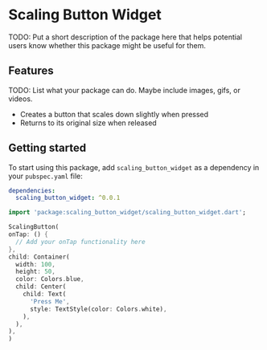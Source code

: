 <!--
This README describes the package. If you publish this package to pub.dev,
the contents of this README will appear on the landing page for your package.

For information about how to write a good README for packages, see the guide for
[writing package pages](https://dart.dev/guides/libraries/writing-package-pages).

For general information about developing packages, see the Dart guide for
[creating packages](https://dart.dev/guides/libraries/create-library-packages)
and the Flutter guide for
[developing packages and plugins](https://flutter.dev/developing-packages).
-->

# Scaling Button Widget

TODO: Put a short description of the package here that helps potential users
know whether this package might be useful for them.

## Features

TODO: List what your package can do. Maybe include images, gifs, or videos.

- Creates a button that scales down slightly when pressed
- Returns to its original size when released

## Getting started

To start using this package, add `scaling_button_widget` as a dependency in your `pubspec.yaml` file:

```yaml
dependencies:
  scaling_button_widget: ^0.0.1
```

  ```dart
import 'package:scaling_button_widget/scaling_button_widget.dart';

ScalingButton(
  onTap: () {
    // Add your onTap functionality here
  },
  child: Container(
    width: 100,
    height: 50,
    color: Colors.blue,
    child: Center(
      child: Text(
        'Press Me',
        style: TextStyle(color: Colors.white),
      ),
    ),
  ),
)

```
